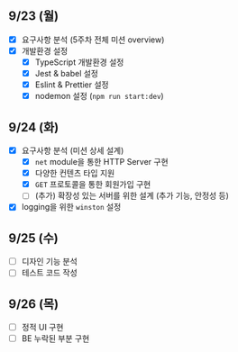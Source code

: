 ## 9/23 (월)

- [x] 요구사항 분석 (5주차 전체 미션 overview)
- [x] 개발환경 설정
  - [x] TypeScript 개발환경 설정
  - [x] Jest & babel 설정
  - [x] Eslint & Prettier 설정
  - [x] nodemon 설정 (`npm run start:dev`)

## 9/24 (화)

- [x] 요구사항 분석 (미션 상세 설계)
  - [x] `net` module을 통한 HTTP Server 구현
  - [x] 다양한 컨텐츠 타입 지원
  - [x] `GET` 프로토콜을 통한 회원가입 구현
  - [ ] (추가) 확장성 있는 서버를 위한 설계 (추가 기능, 안정성 등)
- [x] logging을 위한 `winston` 설정

## 9/25 (수)

- [ ] 디자인 기능 분석
- [ ] 테스트 코드 작성

## 9/26 (목)

- [ ] 정적 UI 구현
- [ ] BE 누락된 부분 구현
